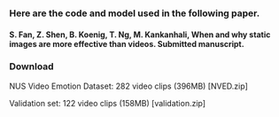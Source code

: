 ### Here are the code and model used in the following paper.
#### S. Fan, Z. Shen, B. Koenig, T. Ng, M. Kankanhali, When and why static images are more effective than videos. Submitted manuscript.

### Download
NUS Video Emotion Dataset: 282 video clips (396MB) [NVED.zip]

Validation set: 122 video clips (158MB) [validation.zip]
